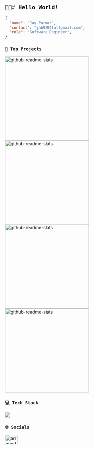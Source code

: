 ## `🙋🏻‍♂️ Hello World!`

```json
{
  "name": "Jay Parmar",
  "contact": "jhb9204[at]gmail.com",
  "role": "Software Engineer",
}
```

### `🚀 Top Projects`
<p align="left">
    <a href="https://github.com/arrenndajo/ExpenseTrackerWebApp"><img width="270" src="https://denvercoder1-github-readme-stats.vercel.app/api/pin/?username=arrenndajo&repo=ExpenseTrackerWebApp&theme=merko&show_icons=true" alt="github-readme-stats"></a>
  <a href="https://github.com/arrenndajo/Donezo-To-Do-List"><img width="270" src="https://denvercoder1-github-readme-stats.vercel.app/api/pin/?username=arrenndajo&repo=Donezo-To-Do-List&theme=merko&show_icons=true" alt="github-readme-stats"></a>
  <a href="https://github.com/arrenndajo/Python-Script-Folder-Organizer"><img width="270" src="https://denvercoder1-github-readme-stats.vercel.app/api/pin/?username=arrenndajo&repo=Python-Script-Folder-Organizer&theme=merko&show_icons=true" alt="github-readme-stats"></a>
  <a href="https://github.com/arrenndajo/jpphoto"><img width="270" src="https://denvercoder1-github-readme-stats.vercel.app/api/pin/?username=arrenndajo&repo=jpphoto&theme=merko&show_icons=true" alt="github-readme-stats"></a>
</p>

### `💻 Tech Stack`
<div align="left">
    <img src="https://skillicons.dev/icons?i=python,html,css,javascript,react,nextjs,nodejs,mysql,django,git,vercel,firebase,linux,tailwind,bootstrap"/><br>
</div>

<!--
### `📊 GitHub Stats`
![](https://github-readme-streak-stats.herokuapp.com/?user=arrenndajo&theme=merko&hide_border=false)<br/>
-->

### `🌐 Socials`
<p align="left">
<!-- <a href="mailto:jhb9204@gmail.com" target="_blank"><img align="center" src="https://upload.wikimedia.org/wikipedia/commons/thumb/7/7e/Gmail_icon_%282020%29.svg/2560px-Gmail_icon_%282020%29.svg.png" alt="Email" height="30" width="35" /></a> &nbsp; -->
<a href="https://linkedin.com/in/arrenndajo" target="blank"><img align="center" src="https://raw.githubusercontent.com/rahuldkjain/github-profile-readme-generator/master/src/images/icons/Social/linked-in-alt.svg" alt="arrenndajo" height="30" width="40" /></a>
<!-- <a href="https://www.leetcode.com/arrenndajo" target="blank"><img align="center" src="https://raw.githubusercontent.com/rahuldkjain/github-profile-readme-generator/master/src/images/icons/Social/leet-code.svg" alt="arrenndajo" height="30" width="40" /></a> -->  
</p>
